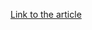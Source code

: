 [Link to the article](https://www.linkedin.com/posts/unit42_olympics-newlyregistereddomains-olympicscams-activity-7228804198002221057-Imot/)
